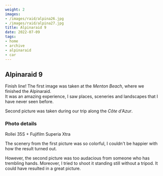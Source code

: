 ```yaml
---
weight: 2
images:
- /images/raid/alpina26.jpg
- /images/raid/alpina27.jpg
title: Alpinaraid 9
date: 2022-07-09
tags:
- home
- archive
- alpinaraid
- car
---
```


## Alpinaraid 9

Finish line! The first image was taken at the <i>Menton Beach</i>, where we finished the Alpinaraid.<br/>
It was an amazing experience, I saw places, sceneries and landscapes that I have never seen before.

Second picture was taken during our trip along the <i>Côte d'Azur</i>.

### Photo details

Rollei 35S + Fujifilm Superia Xtra

The scenery from the first picture was so colorful, I couldn't be happier with how the result turned out.

However, the second picture was too audacious from someone who has trembling hands. Moreover, I tried to shoot it standing still without a tripod. It could have resulted in a great picture.